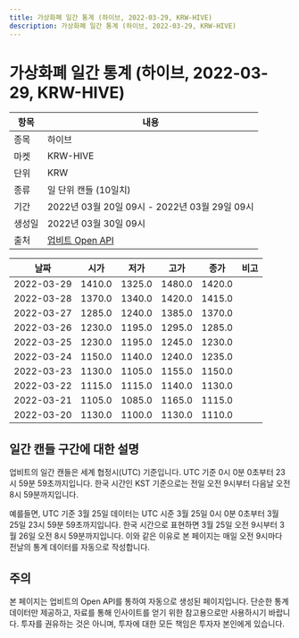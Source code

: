 ```yaml
---
title: 가상화폐 일간 통계 (하이브, 2022-03-29, KRW-HIVE)
description: 가상화폐 일간 통계 (하이브, 2022-03-29, KRW-HIVE)
---
```


가상화폐 일간 통계 (하이브, 2022-03-29, KRW-HIVE)
===

|항목|내용|
|--|--|
|종목|하이브|
|마켓|KRW-HIVE|
|단위|KRW|
|종류|일 단위 캔들 (10일치)|
|기간|2022년 03월 20일 09시 - 2022년 03월 29일 09시|
|생성일|2022년 03월 30일 09시|
|출처|[업비트 Open API](https://docs.upbit.com)|


|날짜|시가|저가|고가|종가|비고|
|--|--|--|--|--|--|
|2022-03-29|1410.0|1325.0|1480.0|1420.0|    |
|2022-03-28|1370.0|1340.0|1420.0|1415.0|    |
|2022-03-27|1285.0|1240.0|1385.0|1370.0|    |
|2022-03-26|1230.0|1195.0|1295.0|1285.0|    |
|2022-03-25|1230.0|1195.0|1245.0|1230.0|    |
|2022-03-24|1150.0|1140.0|1240.0|1235.0|    |
|2022-03-23|1130.0|1105.0|1155.0|1150.0|    |
|2022-03-22|1115.0|1115.0|1140.0|1130.0|    |
|2022-03-21|1105.0|1085.0|1165.0|1115.0|    |
|2022-03-20|1130.0|1100.0|1130.0|1110.0|    |


일간 캔들 구간에 대한 설명
---


업비트의 일간 캔들은 세계 협정시(UTC) 기준입니다. 
UTC 기준 0시 0분 0초부터 23시 59분 59초까지입니다. 
한국 시간인 KST 기준으로는 전일 오전 9시부터 다음날 오전 8시 59분까지입니다. 


예를들면, UTC 기준 3월 25일 데이터는 UTC 시준 3월 25일 0시 0분 0초부터 3월 25일 23시 59분 59초까지입니다. 
한국 시간으로 표현하면 3월 25일 오전 9시부터 3월 26일 오전 8시 59분까지입니다. 
이와 같은 이유로 본 페이지는 매일 오전 9시마다 전날의 통계 데이터를 자동으로 작성합니다. 


주의
---


본 페이지는 업비트의 Open API를 통하여 자동으로 생성된 페이지입니다. 
단순한 통계 데이터만 제공하고, 자료를 통해 인사이트를 얻기 위한 참고용으로만 사용하시기 바랍니다. 
투자를 권유하는 것은 아니며, 투자에 대한 모든 책임은 투자자 본인에게 있습니다. 
